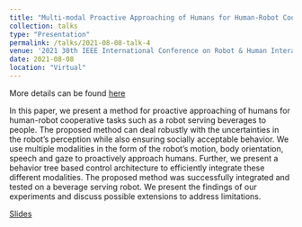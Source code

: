 ```yaml
---
title: "Multi-modal Proactive Approaching of Humans for Human-Robot Cooperative Tasks"
collection: talks
type: "Presentation"
permalink: /talks/2021-08-08-talk-4
venue: '2021 30th IEEE International Conference on Robot & Human Interactive Communication (RO-MAN)'
date: 2021-08-08
location: "Virtual"
---
```

More details can be found [here](/publication/2021-08-26-roman2021-1) 

In this paper, we present a method for proactive approaching of humans for human-robot cooperative tasks such as a robot serving beverages to people. The proposed method can deal robustly with the uncertainties in the robot’s perception while also ensuring socially acceptable behavior. We use multiple modalities in the form of the robot’s motion, body orientation, speech and gaze to proactively approach humans. Further, we present a behavior tree based control architecture to efficiently integrate these different modalities. The proposed method was successfully integrated and tested on a beverage serving robot. We present the findings of our experiments and discuss possible extensions to address limitations.

[Slides](/files/roman2021-ppt.pdf)
